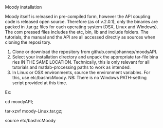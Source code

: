 Moody installation

Moody itself is released in pre-compiled form, however the API coupling code
is released open source. Therefore (as of v.2.0.1), only the binaries are packed
in .tar.gz files for each operating system (OSX, Linux and Windows). The com
pressed files includes the etc, bin, lib and include folders. The tutorials, the
manual and the API are all accessed directly as sources when cloning the reposi
tory.

  1. Clone or download the repository from github.com/johannep/moodyAPI.
  2. Select your installation directory and unpack the appropriate tar-file bina
     ries IN THE SAME LOCATION. Technically, this is only relevant for all
     tutorials and matlab-processing paths to work as intended.
  3. In Linux or OSX environments, source the environment variables. For this,
     use etc/bashrcMoody. NB: There is no Windows PATH-setting script
     provided at this time.

Ex:

 cd moodyAPI;
 
 tar-xzvf moody-Linux.tar.gz;
 
 source etc/bashrcMoody


